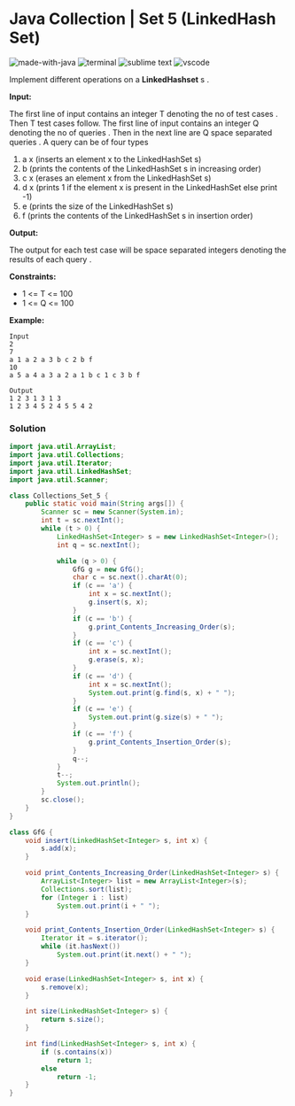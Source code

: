 # Java Collection | Set 5 (LinkedHash Set)
![made-with-java](https://img.shields.io/badge/Made%20with-Java-007396.svg)
![terminal](https://img.shields.io/badge/Windows%20Terminal-4D4D4D?logo=windows%20terminal&logoColor=white)
![sublime text](https://img.shields.io/badge/sublime_text-%23575757.svg?logo=sublime-text&logoColor=important)
![vscode](https://img.shields.io/badge/Visual_Studio_Code-0078D4?logo=visual%20studio%20code&logoColor=white)

Implement different operations on a **LinkedHashset** s .

**Input:**

The first line of input contains an integer T denoting the no of test cases . Then T test cases follow. The first line of input contains an integer Q denoting the no of queries . Then in the next line are Q space separated queries .
A query can be of four types
1. a x (inserts an element x to the LinkedHashSet s)
2. b (prints the contents of the LinkedHashSet s in increasing order)
3. c x (erases an element x from the LinkedHashSet s)
4. d x (prints 1 if the element x is present in the LinkedHashSet else print -1)
5. e (prints the size of the LinkedHashSet s)
6. f (prints the contents of the LinkedHashSet s in insertion order)

**Output:**

The output for each test case will  be space separated integers denoting the results of each query .

**Constraints:**
- 1 <= T <= 100
- 1 <= Q <= 100

**Example:**
```
Input
2
7
a 1 a 2 a 3 b c 2 b f
10
a 5 a 4 a 3 a 2 a 1 b c 1 c 3 b f
 
Output
1 2 3 1 3 1 3
1 2 3 4 5 2 4 5 5 4 2
```

### Solution
```java
import java.util.ArrayList;
import java.util.Collections;
import java.util.Iterator;
import java.util.LinkedHashSet;
import java.util.Scanner;

class Collections_Set_5 {
    public static void main(String args[]) {
        Scanner sc = new Scanner(System.in);
        int t = sc.nextInt();
        while (t > 0) {
            LinkedHashSet<Integer> s = new LinkedHashSet<Integer>();
            int q = sc.nextInt();

            while (q > 0) {
                GfG g = new GfG();
                char c = sc.next().charAt(0);
                if (c == 'a') {
                    int x = sc.nextInt();
                    g.insert(s, x);
                }
                if (c == 'b') {
                    g.print_Contents_Increasing_Order(s);
                }
                if (c == 'c') {
                    int x = sc.nextInt();
                    g.erase(s, x);
                }
                if (c == 'd') {
                    int x = sc.nextInt();
                    System.out.print(g.find(s, x) + " ");
                }
                if (c == 'e') {
                    System.out.print(g.size(s) + " ");
                }
                if (c == 'f') {
                    g.print_Contents_Insertion_Order(s);
                }
                q--;
            }
            t--;
            System.out.println();
        }
        sc.close();
    }
}

class GfG {
    void insert(LinkedHashSet<Integer> s, int x) {
        s.add(x);
    }

    void print_Contents_Increasing_Order(LinkedHashSet<Integer> s) {
        ArrayList<Integer> list = new ArrayList<Integer>(s);
        Collections.sort(list);
        for (Integer i : list)
            System.out.print(i + " ");
    }

    void print_Contents_Insertion_Order(LinkedHashSet<Integer> s) {
        Iterator it = s.iterator();
        while (it.hasNext())
            System.out.print(it.next() + " ");
    }

    void erase(LinkedHashSet<Integer> s, int x) {
        s.remove(x);
    }

    int size(LinkedHashSet<Integer> s) {
        return s.size();
    }

    int find(LinkedHashSet<Integer> s, int x) {
        if (s.contains(x))
            return 1;
        else
            return -1;
    }
}
```